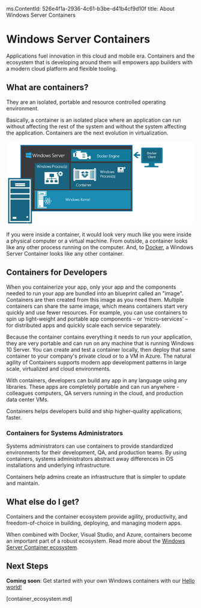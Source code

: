 ms.ContentId: 526e4f1a-2936-4c61-b3be-d41b4cf9d10f
title: About Windows Server Containers


# Windows Server Containers #

Applications fuel innovation in this cloud and mobile era. Containers and the ecosystem that is developing around them will empowers app builders with a modern cloud platform and flexible tooling.

## What are containers? ##  

They are an isolated, portable and resource controlled operating environment. 

Basically, a container is an isolated place where an application can run without affecting the rest of the system and without the system affecting the application. Containers are the next evolution in virtualization.


![](media/WindowsServerContainer.png)

If you were inside a container, it would look very much like you were inside a physical computer or a virtual machine. From outside, a container looks like any other process running on the computer. And, to [Docker](https://www.docker.com/), a Windows Server Container looks like any other container.

## Containers for Developers ##

When you containerize your app, only your app and the components needed to run your app are bundled into an blueprint called an "image". Containers are then created from this image as you need them. Multiple containers can share the same image, which means containers start very quickly and use fewer resources. For example, you can use containers to spin up light-weight and portable app components – or ‘micro-services’ – for distributed apps and quickly scale each service separately. 

Because the container contains everything it needs to run your application, they are very portable and can run on any machine that is running Windows 10 Server. You can create and test a container locally, then deploy that same container to your company's private cloud or to a VM in Azure. The natural agility of Containers supports modern app development patterns in large scale, virtualized and cloud environments.

With containers, developers can build any app in any language using any libraries. These apps are completely portable and can run anywhere - colleagues computers, QA servers running in the cloud, and production data center VMs.  

Containers helps developers build and ship higher-quality applications, faster. 

### Containers for Systems Administrators

Systems administrators can use containers to provide standardized environments for their development, QA, and production teams. By using containers, systems administrators abstract away differences in OS installations and underlying infrastructure.

Containers help admins create an infrastructure that is simpler to update and maintain.

## What else do I get? ##

Containers and the container ecosystem provide agility, productivity, and freedom-of-choice in building, deploying, and managing modern apps.

When combined with Docker, Visual Studio, and Azure, containers become an important part of a robust ecosystem. Read more about the [Windows Server Container ecosystem](container_ecosystem.md).

## Next Steps ##

**Coming soon**: Get started with your own Windows containers with our [Hello world!](..\quick_start\hello_world.md)


[container_ecosystem.md]
